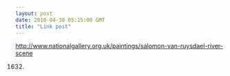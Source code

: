 ```yaml
---
layout: post
date: 2010-04-30 05:15:00 GMT
title: "Link post"
---
```

<http://www.nationalgallery.org.uk/paintings/salomon-van-ruysdael-river-scene>

1632.